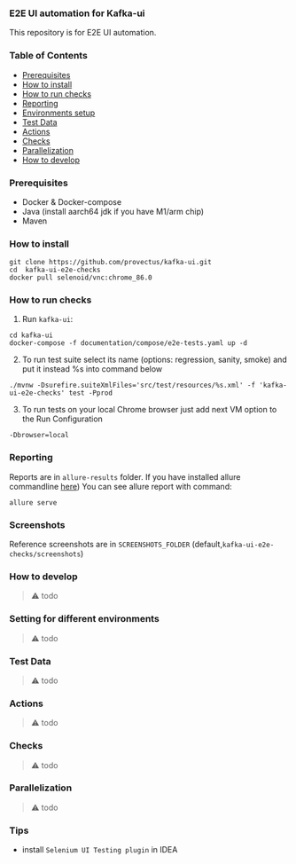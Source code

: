 ### E2E UI automation for Kafka-ui

This repository is for E2E UI automation.

### Table of Contents

- [Prerequisites](#prerequisites)
- [How to install](#how-to-install)
- [How to run checks](#how-to-run-checks)
- [Reporting](#reporting)
- [Environments setup](#environments-setup)
- [Test Data](#test-data)
- [Actions](#actions)
- [Checks](#checks)
- [Parallelization](#parallelization)
- [How to develop](#how-to-develop)

### Prerequisites

- Docker & Docker-compose
- Java (install aarch64 jdk if you have M1/arm chip)
- Maven

### How to install

```
git clone https://github.com/provectus/kafka-ui.git
cd  kafka-ui-e2e-checks
docker pull selenoid/vnc:chrome_86.0  
```

### How to run checks

1. Run `kafka-ui`:

```
cd kafka-ui
docker-compose -f documentation/compose/e2e-tests.yaml up -d
```

2. To run test suite select its name (options: regression, sanity, smoke) and put it instead %s into command below

```
./mvnw -Dsurefire.suiteXmlFiles='src/test/resources/%s.xml' -f 'kafka-ui-e2e-checks' test -Pprod
```

3. To run tests on your local Chrome browser just add next VM option to the Run Configuration

```
-Dbrowser=local
```

### Reporting

Reports are in `allure-results` folder.
If you have installed allure commandline [here](https://www.npmjs.com/package/allure-commandline))
You can see allure report with command:

```
allure serve
```

### Screenshots

Reference screenshots are in `SCREENSHOTS_FOLDER`  (default,`kafka-ui-e2e-checks/screenshots`)

### How to develop

> ⚠️ todo

### Setting for different environments

> ⚠️ todo

### Test Data

> ⚠️ todo

### Actions

> ⚠️ todo

### Checks

> ⚠️ todo

### Parallelization

> ⚠️ todo

### Tips

- install `Selenium UI Testing plugin` in IDEA

